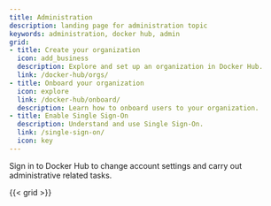 ```yaml
---
title: Administration
description: landing page for administration topic
keywords: administration, docker hub, admin
grid:
- title: Create your organization
  icon: add_business
  description: Explore and set up an organization in Docker Hub.
  link: /docker-hub/orgs/
- title: Onboard your organization
  icon: explore
  link: /docker-hub/onboard/
  description: Learn how to onboard users to your organization.
- title: Enable Single Sign-On
  description: Understand and use Single Sign-On.
  link: /single-sign-on/
  icon: key
---
```


Sign in to Docker Hub to change account settings and carry out administrative related tasks. 

{{< grid >}}